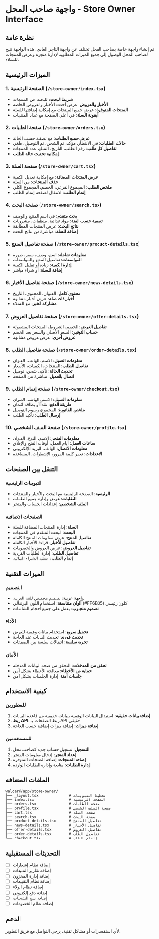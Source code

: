 # واجهة صاحب المحل - Store Owner Interface

## نظرة عامة

تم إنشاء واجهة خاصة بصاحب المحل تختلف عن واجهة التاجر العادي. هذه الواجهة تتيح لصاحب المحل الوصول إلى جميع الميزات المطلوبة لإدارة متجره وعرض المنتجات للعملاء.

## الميزات الرئيسية

### 1. الصفحة الرئيسية (`/store-owner/index.tsx`)
- **شريط البحث**: للبحث عن المنتجات
- **الأخبار والعروض**: عرض أحدث الأخبار والعروض الخاصة
- **المنتجات المتوفرة**: عرض جميع المنتجات مع إمكانية إضافتها للسلة
- **أيقونة السلة**: في أعلى الصفحة مع عداد المنتجات

### 2. صفحة الطلبات (`/store-owner/orders.tsx`)
- **عرض جميع الطلبات**: مع تصفية حسب الحالة
- **حالات الطلبات**: في الانتظار، مؤكد، تم الشحن، تم التوصيل، ملغي
- **تفاصيل كل طلب**: رقم الطلب، التاريخ، المبلغ، عدد المنتجات
- **إمكانية تحديث حالة الطلب**

### 3. صفحة السلة (`/store-owner/cart.tsx`)
- **عرض المنتجات المضافة**: مع إمكانية تعديل الكمية
- **حذف المنتجات**: من السلة
- **ملخص الطلب**: المجموع الفرعي، الخصم، المجموع الكلي
- **إتمام الطلب**: الانتقال لصفحة إتمام الطلب

### 4. صفحة البحث (`/store-owner/search.tsx`)
- **بحث متقدم**: في اسم المنتج والوصف
- **تصفية حسب الفئة**: مواد غذائية، منظفات، مشروبات
- **نتائج البحث**: عرض المنتجات المطابقة
- **إضافة للسلة**: مباشرة من نتائج البحث

### 5. صفحة تفاصيل المنتج (`/store-owner/product-details.tsx`)
- **معلومات شاملة**: اسم، وصف، سعر، صورة
- **المواصفات**: تفاصيل المنتج والمواصفات
- **إدارة الكمية**: زيادة أو تقليل الكمية
- **إضافة للسلة**: أو شراء مباشر

### 6. صفحة تفاصيل الأخبار (`/store-owner/news-details.tsx`)
- **محتوى كامل**: العنوان، المحتوى، التاريخ
- **أخبار ذات صلة**: عرض أخبار مشابهة
- **مشاركة الخبر**: مع العملاء

### 7. صفحة تفاصيل العروض (`/store-owner/offer-details.tsx`)
- **تفاصيل العرض**: الخصم، الشروط، المنتجات المشمولة
- **حساب التوفير**: السعر الأصلي والسعر بعد الخصم
- **عروض أخرى**: عرض عروض مشابهة

### 8. صفحة تفاصيل الطلب (`/store-owner/order-details.tsx`)
- **معلومات العميل**: الاسم، الهاتف، العنوان
- **تفاصيل الطلب**: المنتجات، الكميات، الأسعار
- **تحديث الحالة**: تأكيد، شحن، توصيل
- **اتصال بالعميل**: مباشرة من الصفحة

### 9. صفحة إتمام الطلب (`/store-owner/checkout.tsx`)
- **معلومات العميل**: الاسم، الهاتف، العنوان
- **طريقة الدفع**: نقداً أو بطاقة ائتمان
- **ملخص الفاتورة**: المجموع، رسوم التوصيل
- **إرسال الطلب**: تأكيد الطلب

### 10. صفحة الملف الشخصي (`/store-owner/profile.tsx`)
- **معلومات المتجر**: الاسم، النوع، العنوان
- **ساعات العمل**: أيام العمل، أوقات الفتح والإغلاق
- **معلومات الاتصال**: الهاتف، البريد الإلكتروني
- **الإعدادات**: تغيير كلمة المرور، الإشعارات، المساعدة

## التنقل بين الصفحات

### التبويبات الرئيسية
- **الرئيسية**: الصفحة الرئيسية مع البحث والأخبار والمنتجات
- **الطلبات**: عرض وإدارة جميع الطلبات
- **الملف الشخصي**: إعدادات الحساب والمتجر

### الصفحات الإضافية
- **السلة**: إدارة المنتجات المضافة للسلة
- **البحث**: البحث المتقدم في المنتجات
- **تفاصيل المنتج**: عرض معلومات المنتج الكاملة
- **تفاصيل الأخبار**: قراءة الأخبار الكاملة
- **تفاصيل العروض**: عرض العروض والخصومات
- **تفاصيل الطلب**: إدارة الطلبات الفردية
- **إتمام الطلب**: عملية الشراء النهائية

## الميزات التقنية

### التصميم
- **واجهة عربية**: تصميم مخصص للغة العربية
- **ألوان متناسقة**: استخدام اللون البرتقالي (#FF6B35) كلون رئيسي
- **تصميم متجاوب**: يعمل على جميع أحجام الشاشات

### الأداء
- **تحميل سريع**: استخدام بيانات وهمية للعرض
- **تحديث فوري**: تحديث البيانات عند الحاجة
- **تجربة سلسة**: انتقالات سلسة بين الصفحات

### الأمان
- **تحقق من المدخلات**: التحقق من صحة البيانات المدخلة
- **حماية من الأخطاء**: معالجة الأخطاء بشكل آمن
- **جلسات آمنة**: إدارة الجلسات بشكل آمن

## كيفية الاستخدام

### للمطورين
1. **إضافة بيانات حقيقية**: استبدال البيانات الوهمية ببيانات حقيقية من قاعدة البيانات
2. **ربط API**: ربط الصفحات بـ API حقيقي
3. **إضافة ميزات**: إضافة ميزات إضافية حسب الحاجة

### للمستخدمين
1. **التسجيل**: تسجيل حساب جديد كصاحب محل
2. **إعداد المتجر**: إدخال معلومات المتجر
3. **إضافة المنتجات**: إضافة المنتجات المتوفرة
4. **إدارة الطلبات**: متابعة وإدارة الطلبات الواردة

## الملفات المضافة

```
walcard/app/store-owner/
├── _layout.tsx              # تخطيط التبويبات
├── index.tsx                # الصفحة الرئيسية
├── orders.tsx               # صفحة الطلبات
├── profile.tsx              # صفحة الملف الشخصي
├── cart.tsx                 # صفحة السلة
├── search.tsx               # صفحة البحث
├── product-details.tsx      # تفاصيل المنتج
├── news-details.tsx         # تفاصيل الأخبار
├── offer-details.tsx        # تفاصيل العروض
├── order-details.tsx        # تفاصيل الطلب
└── checkout.tsx             # إتمام الطلب
```

## التحديثات المستقبلية

- [ ] إضافة نظام إشعارات
- [ ] إضافة تقارير المبيعات
- [ ] إضافة إدارة المخزون
- [ ] إضافة نظام التقييمات
- [ ] إضافة نظام الولاء
- [ ] إضافة دفع إلكتروني
- [ ] إضافة تتبع الشحنات
- [ ] إضافة نظام الخصومات

## الدعم

لأي استفسارات أو مشاكل تقنية، يرجى التواصل مع فريق التطوير. 